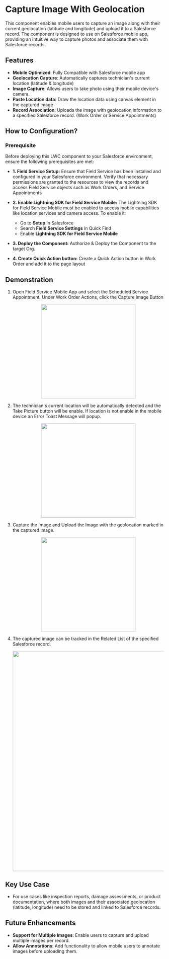 # Capture Image With Geolocation

This component enables mobile users to capture an image along with their current geolocation (latitude and longitude) and upload it to a Salesforce record. The component is designed to use on Salesforce mobile app, providing an intuitive way to capture photos and associate them with Salesforce records.

## Features
- **Mobile Optimized**: Fully Compatible with Salesforce mobile app
- **Geolocation Capture**: Automatically captures technician's current location (latitude & longitude)
- **Image Capture**: Allows users to take photo using their mobile device's camera.
- **Paste Location data:** Draw the location data using canvas element in the captured image
- **Record Association**: Uploads the image with geolocation information to a specified Salesforce record. (Work Order or Service Appointments)

## How to Configuration?
### Prerequisite
Before deploying this LWC component to your Salesforce environment, ensure the following prerequisites are met:

- **1. Field Service Setup:**  Ensure that Field Service has been installed and configured in your Salesforce environment. Verify that necessary permissions are granted to the resources to view the records and access Field Service objects such as Work Orders, and Service Appointments
  
- **2. Enable Lightning SDK for Field Service Mobile:** The Lightning SDK for Field Service Mobile must be enabled to access mobile capabilities like location services and camera access. 
To enable it:
   - Go to **Setup** in Salesforce
   - Search **Field Service Settings** in Quick Find
   - Enable **Lightning SDK for Field Service Mobile**

- **3. Deploy the Component:** Authorize & Deploy the Component to the target Org.

- **4. Create Quick Action button:** Create a Quick Action button in Work Order and add it to the page layout


## Demonstration
  1. Open Field Service Mobile App and select the Scheduled Service Appointment. Under Work Order Actions, click the Capture Image Button
    <p align="center">
      <img src="https://github.com/user-attachments/assets/86970c0d-6aea-46a1-ac38-f0ca5c63ac33" width="300"/>
    </p>

  2. The technician's current location will be automatically detected and the Take Picture button will be enable. If location is not enable in the mobile device an Error Toast Message will popup.
     <p align="center">
      <img src="https://github.com/user-attachments/assets/d1b71cb2-1383-46b9-a875-f68afc3ac4ef" width="300"/>
     </p>
     

  3. Capture the Image and Upload the Image with the geolocation marked in the captured image.
     <p align="center">
      <img src="https://github.com/user-attachments/assets/87ebac3c-823a-4128-a2fd-1e31fd8c940a" width="300"/>
     </p>

  4. The captured image can be tracked in the Related List of the specified Salesforce record.
     <p align="center">
      <img src="https://github.com/user-attachments/assets/f5fcd48d-dbc8-4536-bd16-04750e0a1d71" width="700"/>
     </p>

## Key Use Case
- For use cases like inspection reports, damage assessments, or product documentation, where both images and their associated geolocation (latitude, longitude) need to be stored and linked to Salesforce records.

## Future Enhancements
- **Support for Multiple Images**: Enable users to capture and upload multiple images per record.
- **Allow Annotations**: Add functionality to allow mobile users to annotate images before uploading them.


  
